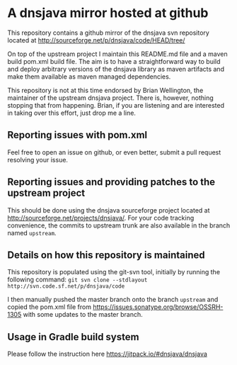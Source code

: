 # A dnsjava mirror hosted at github

This repository contains a github mirror of the dnsjava svn repository
located at http://sourceforge.net/p/dnsjava/code/HEAD/tree/

On top of the upstream project I maintain this README.md file and
a maven build pom.xml build file. The aim is to have a straightforward
way to build and deploy arbitrary versions of the dnsjava library as
maven artifacts and make them available as maven managed dependencies.

This repository is not at this time endorsed by Brian Wellington, the
maintainer of the upstream dnsjava project. There is, however,
nothing stopping that from happening. Brian, if you are listening and
are interested in taking over this effort, just drop me a line.

## Reporting issues with pom.xml

Feel free to open an issue on github, or even better, submit a pull
request resolving your issue.

## Reporting issues and providing patches to the upstream project

This should be done using the dnsjava sourceforge project located
at http://sourceforge.net/projects/dnsjava/. For your code tracking
convenience, the commits to upstream trunk are also available in
the branch named `upstream`. 

## Details on how this repository is maintained

This repository is populated using the git-svn tool, initially
by running the following command:
`git svn clone --stdlayout http://svn.code.sf.net/p/dnsjava/code`

I then manually pushed the master branch onto the branch `upstream`
and copied the pom.xml file from
https://issues.sonatype.org/browse/OSSRH-1305
with some updates to the master branch. 

## Usage in Gradle build system

Please follow the instruction here https://jitpack.io/#dnsjava/dnsjava
